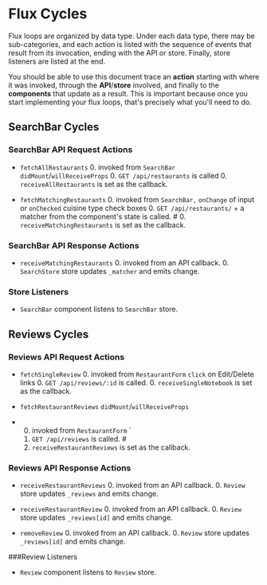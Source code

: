 # Flux Cycles

Flux loops are organized by data type. Under each data type, there may
be sub-categories, and each action is listed with the sequence of events
that result from its invocation, ending with the API or store. Finally,
store listeners are listed at the end.

You should be able to use this document trace an **action** starting
with where it was invoked, through the **API**/**store** involved, and
finally to the **components** that update as a result. This is important
because once you start implementing your flux loops, that's precisely
what you'll need to do.


## SearchBar Cycles

### SearchBar API Request Actions

* `fetchAllRestaurants`
  0. invoked from `SearchBar` `didMount`/`willReceiveProps`
  0. `GET /api/restaurants` is called
  0. `receiveAllRestaurants` is set as the callback.

* `fetchMatchingRestaurants`
  0. invoked from `SearchBar,` `onChange` of input or `onChecked` cuisine type check boxes
  0. `GET /api/restaurants/` + a matcher from the component's state is called. #
  0. `receiveMatchingRestaurants` is set as the callback.

### SearchBar API Response Actions

* `receiveMatchingRestaurants`
  0. invoked from an API callback.
  0. `SearchStore` store updates `_matcher` and emits change.

### Store Listeners

* `SearchBar` component listens to `SearchBar` store.

## Reviews Cycles

### Reviews API Request Actions

* `fetchSingleReview`
  0. invoked from `RestaurantForm` `click` on Edit/Delete links
  0. `GET /api/reviews/:id` is called.
  0. `receiveSingleNotebook` is set as the callback.

* `fetchRestaurantReviews` `didMount`/`willReceiveProps`
* 0. invoked from `RestaurantForm` `
  0. `GET /api/reviews` is called. #
  0. `receiveRestaurantReviews` is set as the callback.

### Reviews API Response Actions

* `receiveRestaurantReviews`
  0. invoked from an API callback.
  0. `Review` store updates `_reviews` and emits change.

* `receiveRestaurantReview`
  0. invoked from an API callback.
  0. `Review` store updates `_reviews[id]` and emits change.

* `removeReview`
  0. invoked from an API callback.
  0. `Review` store updates `_reviews[id]` and emits change.

###Review Listeners

* `Review` component listens to `Review` store.

